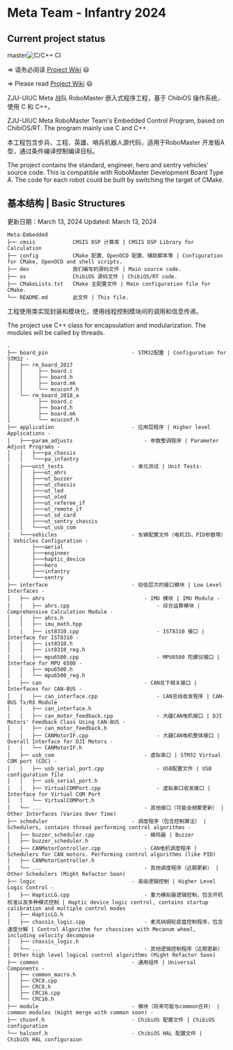 # Meta Team - Infantry 2024
## Current project status
master![C/C++ CI](https://github.com/Meta-Team/Meta-Embedded/actions/workflows/release.yml/badge.svg?branch=master)

=> 请务必阅读 [Project Wiki](https://github.com/Meta-Team/Meta-Infantry/wiki) :smiley:

=> Please read [Project Wiki](https://github.com/Meta-Team/Meta-Infantry/wiki) :smiley:

ZJU-UIUC Meta 战队 RoboMaster 嵌入式程序工程，基于 ChibiOS 操作系统，使用 C 和 C++。

ZJU-UIUC Meta RoboMaster Team's Embedded Control Program, based on ChibiOS/RT. The program mainly use C and C++.

本工程包含步兵、工程、英雄、哨兵机器人源代码，适用于RoboMaster 开发板A型，通过条件编译控制编译目标。

The project contains the standard, engineer, hero and sentry vehicles' source code. This is compatible with RoboMaster Development Board Type A.
The code for each robot could be built by switching the target of CMake.


## 基本结构 | Basic Structures
更新日期：March 13, 2024
Updated: March 13, 2024

```
Meta-Embedded
├── cmsis            CMSIS DSP 计算库 | CMSIS DSP Library for Calculation
├── config           CMake 配置、OpenOCD 配置、辅助脚本等 | Configuration for CMake, OpenOCD and shell scripts.
├── dev              我们编写的源码文件 | Main source code.
├── os               ChibiOS 源码文件 | ChibiOS/RT code.
├── CMakeLists.txt   CMake 主配置文件 | Main configuration file for CMake.
└── README.md        此文件 | This file.
```

工程使用类实现封装和模块化，使用线程控制模块间的调用和信息传递。

The project use C++ class for encapsulation and modularization. The modules will be called by threads.

```
.
├── board_pin                           - STM32配置 | Configuration for STM32 -
│   ├── rm_board_2017
│   │     ├── board.c
│   │     ├── board.h
│   │     ├── board.mk
│   │     └── mcuconf.h
│   └── rm_board_2018_a
│         ├── board.c
│         ├── board.h
│         ├── board.mk
│         └── mcuconf.h
├── application                         - 应用层程序 | Higher level Applications -
│   ├───param_adjusts                       - 参数整调程序 | Parameter Adjust Programs -
│   │   ├───pa_chassis               
│   │   └───pa_infantry              
│   ├───unit_tests                      - 单元测试 | Unit Tests-
│   │   ├───ut_ahrs
│   │   ├───ut_buzzer
│   │   ├───ut_chassis
│   │   ├───ut_led
│   │   ├───ut_oled
│   │   ├───ut_referee_if
│   │   ├───ut_remote_if
│   │   ├───ut_sd_card
│   │   ├───ut_sentry_chassis
│   │   └───ut_usb_com
│   └───vehicles                        - 车辆配置文件（电机ID，PID参数等） | Vehicles Configuration -
│       ├───aerial
│       ├───engineer
│       ├───haptic_device
│       ├───hero
│       ├───infantry
│       └───sentry
├── interface                           - 较低层次的接口模块 | Low Level Interfaces -
│   ├── ahrs                                - IMU 模块 | IMU Module -
│   │   ├── ahrs.cpp                            - 综合运算模块 | Comprehensive Calculation Module -
│   │   ├── ahrs.h
│   │   ├── imu_math.hpp
│   │   ├── ist8310.cpp                         - IST8310 接口 | Interface for IST8310 -
│   │   ├── ist8310.h
│   │   ├── ist8310_reg.h
│   │   ├── mpu6500.cpp                         - MPU6500 陀螺仪接口 | Interface for MPU 6500 -
│   │   ├── mpu6500.h
│   │   └── mpu6500_reg.h
│   ├── can                                 - CAN总下相关接口 | Interfaces for CAN-BUS -
│   │   ├── can_interface.cpp                   - CAN总线收发程序 | CAN-BUS Tx/RX Module
│   │   ├── can_interface.h
│   │   ├── can_motor_feedback.cpp              - 大疆CAN电机接口 | DJI Motors' Feedback Class Using CAN-BUS -
│   │   ├── can_motor_feedback.h
│   │   ├── CANMotorIF.cpp                      - 大疆CAN电机整体接口 | Overall Interface for DJI Motors -
│   │   └── CANMotorIF.h
│   ├── usb_com                             - 虚拟串口 | STM32 Virtual COM port (CDC) -
│   │   ├── usb_serial_port.cpp                 - USB配置文件 | USB configuration file
│   │   ├── usb_serial_port.h
│   │   ├── VirtualCOMPort.cpp                  - 虚拟串口收发接口 | Interface for Virtual COM Port
│   │   └── VirtualCOMPort.h
│   └── ...                                 - 其他接口（可能会频繁更新） | Other Interfaces (Varies Over Time)
├── scheduler                           - 调度程序（包含控制算法） | Schedulers, contains thread performing control algorithms -
│   ├── buzzer_scheduler.cpp                - 蜂鸣器 | Buzzer
│   ├── buzzer_scheduler.h
│   ├── CANMotorController.cpp              - CAN电机调度程序 | Schedulers for CAN motors. Performing control algorithms (like PID)
│   ├── CANMotorController.h
│   └── ...                                 - 其他调度程序（近期更新） | Other Schedulers (Might Refactor Soon)
├── logic                               - 高级逻辑控制 | Higher Level Logic Control -
│   ├── HapticLG.cpp                        - 重力模拟器逻辑控制，包含开机校准以及多种模式控制 | Haptic device logic control, contains startup calibration and multiple control modes
│   ├── HapticLG.h
│   ├── chassis_logic.cpp                   - 麦克纳姆轮底盘控制程序，包含速度分解 | Control Algorithm for chassises with Mecanum wheel, including velocity decompose
│   ├── chassis_logic.h
│   └── ...                                 - 其他逻辑控制程序（近期更新） | Other high level logical control algorithms (Might Refactor Soon)
├── common                              - 通用组件 | Universal Components -
│   ├── common_macro.h
│   ├── CRC8.cpp
│   ├── CRC8.h
│   ├── CRC16.cpp
│   └── CRC16.h
├── module                              - 模块（将来可能与common合并） | common modules (might merge with common soon) -                       
├── chconf.h                            - ChibiOS 配置文件 | ChibiOS configuration
└── halconf.h                           - ChibiOS HAL 配置文件 | ChibiOS HAL configuraion
```
